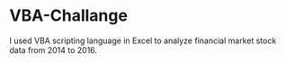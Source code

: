 # VBA-Challange

I used VBA scripting language in Excel to analyze financial market stock data from 2014 to 2016.
